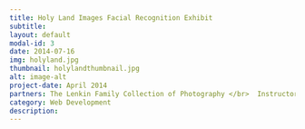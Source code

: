 ```yaml
---
title: Holy Land Images Facial Recognition Exhibit
subtitle: 
layout: default
modal-id: 3
date: 2014-07-16
img: holyland.jpg
thumbnail: holylandthumbnail.jpg
alt: image-alt
project-date: April 2014
partners: The Lenkin Family Collection of Photography </br>  Instructor and Lecturer, Hila Fishman, with the Tel Aviv Museum of Art
category: Web Development
description: 
---
```

